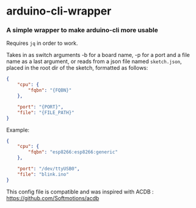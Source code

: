 # arduino-cli-wrapper
### A simple wrapper to make arduino-cli more usable

Requires ```jq``` in order to work.

Takes in as switch arguments -b for a board name, -p for a port and a file name as a last argument, or reads from a json file named ```sketch.json```, placed in the root dir of the sketch, formatted as follows:

```json
{
    "cpu": {
        "fqbn": "{FQBN}"
    },

    "port": "{PORT}",
    "file": "{FILE_PATH}"
}
```

Example:


```json
{
    "cpu": {
        "fqbn": "esp8266:esp8266:generic"
    },

    "port": "/dev/ttyUSB0",
    "file": "blink.ino"
}
```

This config file is compatible and was inspired with ACDB : https://github.com/Softmotions/acdb

